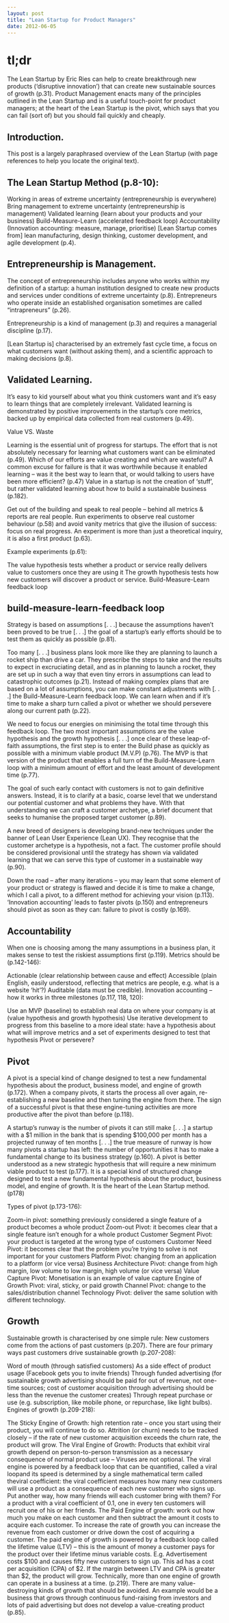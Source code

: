 ```yaml
---
layout: post
title: "Lean Startup for Product Managers"
date: 2012-06-05
---
```


# tl;dr
The Lean Startup by Eric Ries can help to create breakthrough new products (‘disruptive innovation’) that can create new sustainable sources of growth (p.31). Product Management enacts many of the principles outlined in the Lean Startup and is a useful touch-point for product managers; at the heart of the Lean Startup is the pivot, which says that you can fail (sort of) but you should fail quickly and cheaply.

## Introduction.
This post is a largely paraphrased overview of the Lean Startup (with page references to help you locate the original text).

## The Lean Startup Method (p.8-10):
Working in areas of extreme uncertainty (entrepreneurship is everywhere)
Bring management to extreme uncertainty (entrepreneurship is management)
Validated learning (learn about your products and your business)
Build-Measure-Learn (accelerated feedback loop)
Accountability (Innovation accounting: measure, manage, prioritise)
[Lean Startup comes from] lean manufacturing, design thinking, customer development, and agile development (p.4).

## Entrepreneurship is Management.

The concept of entrepreneurship includes anyone who works within my definition of a startup: a human institution designed to create new products and services under conditions of extreme uncertainty (p.8). Entrepreneurs who operate inside an established organisation sometimes are called “intrapreneurs” (p.26).

Entrepreneurship is a kind of management (p.3) and requires a managerial discipline (p.17).

[Lean Startup is] characterised by an extremely fast cycle time, a focus on what customers want (without asking them), and a scientific approach to making decisions (p.8).

## Validated Learning.

It’s easy to kid yourself about what you think customers want and it’s easy to learn things that are completely irrelevant. Validated learning is demonstrated by positive improvements in the startup’s core metrics, backed up by empirical data collected from real customers (p.49).

Value VS. Waste

Learning is the essential unit of progress for startups. The effort that is not absolutely necessary for learning what customers want can be eliminated (p.49). Which of our efforts are value creating and which are wasteful? A common excuse for failure is that it was worthwhile because it enabled learning – was it the best way to learn that, or would talking to users have been more efficient? (p.47) Value in a startup is not the creation of ‘stuff’, but rather validated learning about how to build a sustainable business (p.182).

Get out of the building and speak to real people – behind all metrics & reports are real people. Run experiments to observe real customer behaviour  (p.58) and avoid vanity metrics that give the illusion of success: focus on real progress. An experiment is more than just a theoretical inquiry, it is also a first product (p.63).

Example experiments (p.61):

The value hypothesis tests whether a product or service really delivers value to customers once they are using it
The growth hypothesis tests how new customers will discover a product or service.
Build-Measure-Learn feedback loop

## build-measure-learn-feedback loop

Strategy is based on assumptions [. . .] because the assumptions haven’t been proved to be true [. . .] the goal of a startup’s early efforts should be to test them as quickly as possible (p.81).

Too many [. . .] business plans look more like they are planning to launch a rocket ship than drive a car. They prescribe the steps to take and the results to expect in excruciating detail, and as in planning to launch a rocket, they are set up in such a way that even tiny errors in assumptions can lead to catastrophic outcomes (p.21). Instead of making complex plans that are based on a lot of assumptions, you can make constant adjustments with [. . .] the Build-Measure-Learn feedback loop. We can learn when and if it’s time to make a sharp turn called a pivot or whether we should persevere along our current path (p.22).

We need to focus our energies on minimising the total time through this feedback loop. The two most important assumptions are the value hypothesis and the growth hypothesis [. . .] once clear of these leap-of-faith assumptions, the first step is to enter the Build phase as quickly as possible with a minimum viable product (M.V.P) (p.76). The MVP is that version of the product that enables a full turn of the Build-Measure-Learn loop with a minimum amount of effort and the least amount of development time (p.77).

The goal of such early contact with customers is not to gain definitive answers. Instead, it is to clarify at a basic, coarse level that we understand our potential customer and what problems they have. With that understanding we can craft a customer archetype, a brief document that seeks to humanise the proposed target customer (p.89).

A new breed of designers is developing brand-new techniques under the banner of Lean User Experience (Lean UX). They recognise that the customer archetype is a hypothesis, not a fact. The customer profile should be considered provisional until the strategy has shown via validated learning that we can serve this type of customer in a sustainable way (p.90).

Down the road – after many iterations – you may learn that some element of your product or strategy is flawed and decide it is time to make a change, which I call a pivot, to a different method for achieving your vision (p.113). ‘Innovation accounting’ leads to faster pivots (p.150) and entrepreneurs should pivot as soon as they can: failure to pivot is costly (p.169).

## Accountability

When one is choosing among the many assumptions in a business plan, it makes sense to test the riskiest assumptions first (p.119). Metrics should be (p.142-146):

Actionable (clear relationship between cause and effect)
Accessible (plain English, easily understood, reflecting that metrics are people, e.g. what is a website ‘hit’?)
Auditable (data must be credible).
Innovation accounting – how it works in three milestones (p.117, 118, 120):

Use an MVP (baseline) to establish real data on where your company is at (value hypothesis and growth hypothesis)
Use iterative development to progress from this baseline to a more ideal state: have a hypothesis about what will improve metrics and a set of experiments designed to test that hypothesis
Pivot or persevere?

## Pivot

A pivot is a special kind of change designed to test a new fundamental hypothesis about the product, business model, and engine of growth (p.172). When a company pivots, it starts the process all over again, re-establishing a new baseline and then tuning the engine from there. The sign of a successful pivot is that these engine-tuning activities are more productive after the pivot than before (p.118).

A startup’s runway is the number of pivots it can still make [. . .] a startup with a $1 million in the bank that is spending $100,000 per month has a projected runway of ten months [. . .] the true measure of runway is how many pivots a startup has left: the number of opportunities it has to make a fundamental change to its business strategy (p.160). A pivot is better understood as a new strategic hypothesis that will require a new minimum viable product to test (p.177). It is a special kind of structured change designed to test a new fundamental hypothesis about the product, business model, and engine of growth. It is the heart of the Lean Startup method. (p178)

Types of pivot (p.173-176):

Zoom-in pivot: something previously considered a single feature of a product becomes a whole product
Zoom-out Pivot: it becomes clear that a single feature isn’t enough for a whole product
Customer Segment Pivot: your product is targeted at the wrong type of customers
Customer Need Pivot: it becomes clear that the problem you’re trying to solve is not important for your customers
Platform Pivot: changing from an application to a platform (or vice versa)
Business Architecture Pivot: change from high margin, low volume to low margin, high volume (or vice versa)
Value Capture Pivot: Monetisation is an example of value capture
Engine of Growth Pivot: viral, sticky, or paid growth
Channel Pivot: change to the sales/distribution channel
Technology Pivot: deliver the same solution with different technology.

## Growth

Sustainable growth is characterised by one simple rule: New customers come from the actions of past customers (p.207). There are four primary ways past customers drive sustainable growth (p.207-208):

Word of mouth (through satisfied customers)
As a side effect of product usage (Facebook gets you to invite friends)
Through funded advertising (for sustainable growth advertising should be paid for out of revenue, not one-time sources; cost of customer acquisition through advertising should be less than the revenue the customer creates)
Through repeat purchase or use (e.g. subscription, like mobile phone, or repurchase, like light bulbs).
Engines of growth (p.209-218):

The Sticky Engine of Growth: high retention rate – once you start using their product, you will continue to do so. Attrition (or churn) needs to be tracked closely – if the rate of new customer acquisition exceeds the churn rate, the product will grow.
The Viral Engine of Growth: Products that exhibit viral growth depend on person-to-person transmission as a necessary consequence of normal product use – Viruses are not optional. The viral engine is powered by a feedback loop that can be quantified, called a viral loopand its speed is determined by a single mathematical term called theviral coefficient: the viral coefficient measures how many new customers will use a product as a consequence of each new customer who signs up. Put another way, how many friends will each customer bring with them? For a product with a viral coefficient of 0.1, one in every ten customers will recruit one of his or her friends.
The Paid Engine of growth: work out how much you make on each customer and then subtract the amount it costs to acquire each customer. To increase the rate of growth you can increase the revenue from each customer or drive down the cost of acquiring a customer. The paid engine of growth is powered by a feedback loop called the lifetime value (LTV) – this is the amount of money a customer pays for the product over their lifetime minus variable costs. E.g. Advertisement costs $100 and causes fifty new customers to sign up. This ad has a cost per acquisition (CPA) of $2. If the margin between LTV and CPA is greater than $2, the product will grow.
Technically, more than one engine of growth can operate in a business at a time. (p.219). There are many value-destroying kinds of growth that should be avoided. An example would be a business that grows through continuous fund-raising from investors and lots of paid advertising but does not develop a value-creating product (p.85).
